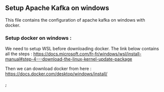 Setup Apache Kafka on windows
-------
This file contains the configuration of apache kafka on windows with docker.

### Setup docker on windows : 
We need to setup WSL before downloading docker. The link below contains all the steps : 
https://docs.microsoft.com/fr-fr/windows/wsl/install-manual#step-4---download-the-linux-kernel-update-package

Then we can download docker from here :
https://docs.docker.com/desktop/windows/install/

##### : 
